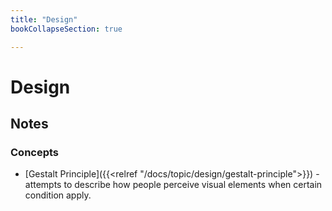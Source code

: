 ```yaml
---
title: "Design"
bookCollapseSection: true

---
```

# Design

## Notes

### Concepts

- [Gestalt Principle]({{<relref "/docs/topic/design/gestalt-principle">}}) - attempts to describe how people perceive visual elements when certain condition apply.
